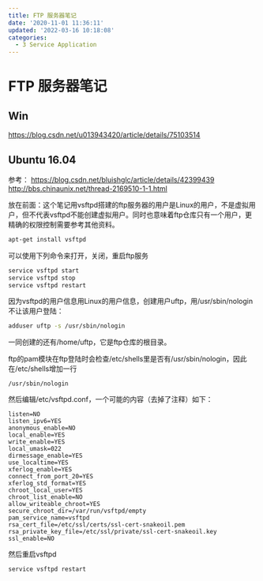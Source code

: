```yaml
---
title: FTP 服务器笔记
date: '2020-11-01 11:36:11'
updated: '2022-03-16 10:18:08'
categories:
  - 3 Service Application
---
```


# FTP 服务器笔记

## Win

<https://blog.csdn.net/u013943420/article/details/75103514>

## Ubuntu 16.04

参考：
<https://blog.csdn.net/bluishglc/article/details/42399439>
<http://bbs.chinaunix.net/thread-2169510-1-1.html>

放在前面：这个笔记用vsftpd搭建的ftp服务器的用户是Linux的用户，不是虚拟用户，但不代表vsftpd不能创建虚拟用户。同时也意味着ftp仓库只有一个用户，更精确的权限控制需要参考其他资料。

```sh
apt-get install vsftpd
```

可以使用下列命令来打开，关闭，重启ftp服务

```sh
service vsftpd start
service vsftpd stop
service vsftpd restart
```
因为vsftpd的用户信息用Linux的用户信息，创建用户uftp，用/usr/sbin/nologin不让该用户登陆：

```sh
adduser uftp -s /usr/sbin/nologin
```

一同创建的还有/home/uftp，它是ftp仓库的根目录。

ftp的pam模块在ftp登陆时会检查/etc/shells里是否有/usr/sbin/nologin，因此在/etc/shells增加一行

```
/usr/sbin/nologin
```

然后编辑/etc/vsftpd.conf，一个可能的内容（去掉了注释）如下：

```
listen=NO
listen_ipv6=YES
anonymous_enable=NO
local_enable=YES
write_enable=YES
local_umask=022
dirmessage_enable=YES
use_localtime=YES
xferlog_enable=YES
connect_from_port_20=YES
xferlog_std_format=YES
chroot_local_user=YES
chroot_list_enable=NO
allow_writeable_chroot=YES
secure_chroot_dir=/var/run/vsftpd/empty
pam_service_name=vsftpd
rsa_cert_file=/etc/ssl/certs/ssl-cert-snakeoil.pem
rsa_private_key_file=/etc/ssl/private/ssl-cert-snakeoil.key
ssl_enable=NO
```

然后重启vsftpd

```sh
service vsftpd restart
```

